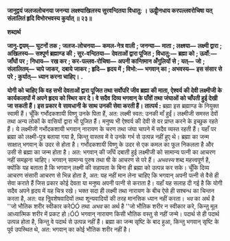 **जानुद्वयं जलजलोचनया जनन्या** **लक्ष्श्याखिलस्य सुरवन्दितया विधातु: ।** **ऊर्वोॢनधाय करपल्लवरोचिषा यत्** **संलालितं हृदि विभोरभवस्य कुर्यात् ॥ २३॥** 

**शब्दार्थ** 

**जानु-द्वयम्—** **घुटनों तक** **; जलज-लोचनया—** **कमल-नेत्र वाली** **; जनन्या—** **माता** **; लक्ष्श्या—** **लक्ष्मी द्वारा** **;** **अखिलस्य—** **सश्पूर्ण ब्रह्माण्ड की** **; सुर-वन्दितया—** **देवताओं द्वारा पूजित** **; विधातु:—** **ब्रह्मा को** **; ऊर्वो:—** **जाँघों पर** **;** **निधाय—** **रख कर** **; कर-पल्लव-रोचिषा—** **अपनी कान्तिमान अँगुलियों से** **; यत्—** **जो** **; संलालितम्—** **चापे जाकर,** **दबाये जाकर** **; हृदि—** **हृदय में** **; विभो:—** **भगवान् का** **; अभवस्य—** **इस संसार से परे** **; कुर्यात्—** **ध्यान करना चाहिए।** **.** 

**योगी को चाहिए कि वह सभी देवताओं द्वारा पूजित तथा सर्वोपरि जीव ब्रह्मा की** **माता, ऐश्वर्य की देवी लक्ष्मीजी के कार्यकलापों में अपने हृदय को स्थिर कर दे। वे सदैव** **दिव्य भगवान् के पाँवों तथा जंघाओं को चाँपती हुई देखी जा सकती हैं। इस प्रकार वे** **सावधानी के साथ उनकी सेवा करती हैं।** **तात्पर्य :** ब्रह्मा इस ब्रह्माण्ड के नियुक्त स्वामी हैं। चूँकि गर्भोदकशायी विष्णु उनके पिता हैं, अत: लक्ष्मी स्वत: उनकी माँ हुईं। लक्ष्मीजी समस्त देवों तथा अन्य लोकों के वासियों द्वारा भी पूजित हैं। मनुष्य भी ऐश्वर्य की देवी से वर प्राप्त करने के इच्छुक रहते हैं। ये लक्ष्मीजी गर्भोदकशायी भगवान् नारायण के चरण तथा जंघा चापने में सदैव व्यस्त रहती हैं। यहाँ पर ब्रह्मा को लक्ष्मी-पुत्र बताया गया है, किन्तु वास्तव में वे उनके गर्भ से उत्पन्न नहीं हुए थे। ब्रह्मा का जन्म साक्षात् भगवान् के उदर से होता है। गर्भोदकशायी विष्णु के उदर से एक कमल का फूल निकलता है और उसी से ब्रह्मा का जन्म होता है। अत: भगवान् की जाँघें दबाती हुई लक्ष्मीजी को सामान्य पत्नी का आचरण नहीं समझना चाहिए। भगवान् सामान्य पुरुष तथा षी के आचरण से परे हैं। *अभवस्य* शब्द महत्त्वपूर्ण है, क्योंकि यह बताता है कि भगवान् लक्ष्मी की सहायता के बिना ही ब्रह्मा को उत्पन्न कर सके। चूँकि दिव्य आचरण संसारी आचरण से भिन्न होता है, अत: यह नहीं मान लेना चाहिए कि भगवान् अपनी पत्नी से वैसे ही सेवा कराते हैं जिस प्रकार कोई देवता या मनुष्य अपनी पत्नी से कराता है। यहाँ यह सलाह दी गई है कि योगी सदैव अपने हृदय में यह चित्र रखे। भक्त सदा ही लक्ष्मी तथा नारायण के बीच ऐसे ही सश्बन्ध का चिन्तन करता है, अत: वह निॢवशेषवादियों तथा शून्यवादियों की तरह मानसिक ध्यान नहीं करता। *भव* का अर्थ है ''जो भौतिक शरीर स्वीकार करेÓÓ तथा *अभव* का अर्थ है ''जो भौतिक शरीर न स्वीकार करे, किन्तु मूल आध्यात्मिक शरीर में प्रकट हो।ÓÓ भगवान् नारायण किसी भौतिक वस्तु से नहीं जन्मे। पदार्थ से ही पदार्थ उत्पन्न होता है, किन्तु वे पदार्थ से उत्पन्न नहीं हैं। ब्रह्मा का जन्म सृष्टि के बाद हुआ, किन्तु भगवान् सृष्टि के पूर्व उपस्थित थे, अत: भगवान् का कोई भौतिक शरीर नहीं है।  